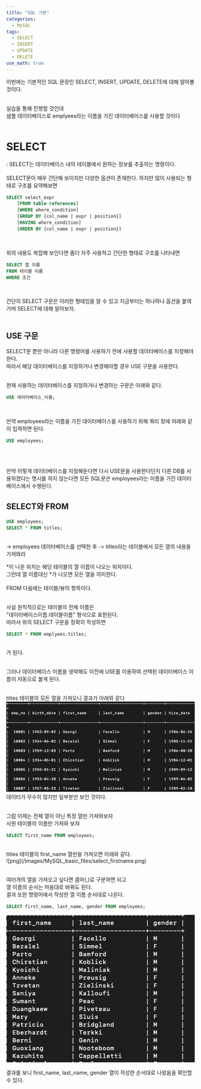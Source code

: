 ```yaml
---
title: "SQL 기본"
categories:
  - MySQL
tags:
  - SELECT
  - INSERT
  - UPDATE
  - DELETE
use_math: true
---
```


이번에는 기본적인 SQL 문장인 SELECT, INSERT, UPDATE, DELETE에 대해 알아볼 것이다. <br><br>

실습을 통해 진행할 것인데<br>
샘플 데이터베이스로 emplyees라는 이름을 가진 데이터베이스를 사용할 것이다 <br><br>

# SELECT
: SELECT는 데이터베이스 내의 테이블에서 원하는 정보를 추출하는 명령이다.<br>
<br>
SELECT문이 매우 간단해 보이지만 다양한 옵션이 존재한다. 하지만 많이 사용되는 형태로 구조를 요약해보면 <br>

```sql
SELECT select_expr
    [FROM table-references]
    [WHERE where_condition]
    [GROUP BY {col_name | expr | position}]
    [HAVING where_condition]
    [ORDER BY {col_name | expr | position}] 
```
<br>

위의 내용도 복잡해 보인다면 좀더 자주 사용하고 간단한 형태로 구조를 나타내면 <br>

```sql
SELECT 열 이름
FROM 테이블 이름
WHERE 조건
```

<br>

간단히 SELECT 구문은 이러한 형태임을 알 수 있고 지금부터는 하나하나 옵션을 붙여가며 SELECT에 대해 알아보자. <br><br>

## USE 구문
SELECT문 뿐만 아니라 다른 명령어를 사용하기 전에 사용할 데이터베이스를 지정해야 한다. <br>
따라서 해당 데이터베이스를 지정하거나 변경해야할 경우 USE 구문을 사용한다.<br>
<br>

현재 사용하는 데이터베이스를 지정하거나 변경하는 구문은 아래와 같다.<br>
```sql
USE 데이터베이스_이름;
```
<br>

만약 employees라는 이름을 가진 데이터베이스를 사용하기 위해 쿼리 창에 아래와 같이 입력하면 된다.<br>
```sql
USE employees;
```
<br><br>

만약 이렇게 데이터베이스를 지정해둔다면 다시 USE문을 사용한다던지 다른 DB를 사용하겠다는 명시를 하지 않는다면 모든 SQL문은 employees라는 이름을 가진 데이터베이스에서 수행된다.

## SELECT와 FROM

```sql
USE employees;
SELECT * FROM titles;
```
<br>
-> employees 데이터베이스를 선택한 후
-> titles라는 테이블에서 모든 열의 내용을 가져와라
<br>

*이 나온 위치는 해당 테이블의 열 이름이 나오는 위치이다.<br>
그런데 열 이름대신 *가 나오면 모든 열을 의미한다. <br>
<br>
FROM 다음에는 테이블/뷰의 항목이다.
<br><br>

사실 원칙적으로는 테이블의 전체 이름은 <br>
"데이터베이스이름.테이블이름" 형식으로 표현된다.<br>
따라서 위의 SELECT 구문을 정확히 작성하면 <br>

```sql
SELECT * FROM emplyees.titles;
```
<br>
가 된다.
<br><br>

그러나 데이터베이스 이름을 생략해도 이전에 USE를 이용하여 선택된 데이터베이스 이름이 자동으로 붙게 된다. <br><br>

titles 테이블의 모든 열을 가져오니 결과가 아래와 같다 <br>
![png](/images/MySQL_basic_files/select_star.png)
<br>
데이터가 무수히 많지만 일부분만 보인 것이다. <br><br>

그럼 이제는 전체 열이 아닌 특정 열만 가져와보자 <br>
사원 테이블의 이름만 가져와 보쟈<br>

```sql
SELECT first_name FROM employees;
```
<br>
titles 테이블의 first_name 열만을 가져오면 아래와 같다.<br>
![png](/images/MySQL_basic_files/select_firstname.png)
<br>
<br>

여러개의 열을 가져오고 싶다면 콤마(,)로 구분하면 되고<br>
열 이름의 순서는 마음대로 바꿔도 된다.<br>
결과 또한 명령어에서 작성한 열 이름 순서대로 나온다. <br>

```sql
SELECT first_name, last_name, gender FROM employees;
```
![png](/images/MySQL_basic_files/select_multicol.png)
<br>

결과를 보니 first_name, last_name, gender 열이 작성한 순서대로 나왔음을 확인할 수 있다.<br>
